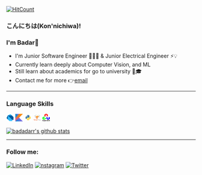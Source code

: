 [![HitCount](http://hits.dwyl.com/badadarr/badadarr/READMEmd.svg)](http://hits.dwyl.com/badadarr/badadarr/READMEmd)
### こんにちは(Kon'nichiwa)! 

### I'm Badar👋

* I'm Junior Software Engineer 👨🏻‍💻  & Junior Electrical Engineer ⚡️💡
* Currently learn deeply about Computer Vision, and ML
* Still learn about academics for go to university 🏫🎓
* Contact me for more 👉<a href="mailto:badar.maulana.techno@gmail.com">email</a>

------------------------------------------------------------------------------------

### Language Skills
<code><img height="20" src="https://raw.githubusercontent.com/github/explore/80688e429a7d4ef2fca1e82350fe8e3517d3494d/topics/dart/dart.png"></code>
<code><img height="20" src="https://raw.githubusercontent.com/github/explore/80688e429a7d4ef2fca1e82350fe8e3517d3494d/topics/kotlin/kotlin.png"></code>
<code><img height="20" src="https://raw.githubusercontent.com/github/explore/80688e429a7d4ef2fca1e82350fe8e3517d3494d/topics/python/python.png"></code>
<code><img height="20" src="https://raw.githubusercontent.com/github/explore/80688e429a7d4ef2fca1e82350fe8e3517d3494d/topics/tensorflow/tensorflow.png"></code>
<code><img height="20" src="https://raw.githubusercontent.com/github/explore/80688e429a7d4ef2fca1e82350fe8e3517d3494d/topics/opencv/opencv.png"></code>



[![badadarr's github stats](https://github-readme-stats.vercel.app/api?username=badadarr&show_icons=true&title_color=fff&icon_color=79ff97&text_color=9f9f9f&bg_color=151515)]()

------------------------------------------------------------------------------------

### Follow me:

<a href="https://www.linkedin.com/in/badadarrs/" target="_blank"><img src="https://img.shields.io/badge/LinkedIn-%230077B5.svg?&style=flat-square&logo=linkedin&logoColor=white" alt="LinkedIn"></a>
<a href="https://www.instagram.com/bididirr_" target="_blank"><img src="https://img.shields.io/badge/Instagram-%23E4405F.svg?&style=flat-square&logo=instagram&logoColor=white" alt="nstagram"></a>
<a href="https://www.twitter.com/bididaw" target="_blank"><img src="https://img.shields.io/badge/Twitter-%231877F2.svg?&style=flat-square&logo=twitter&logoColor=white" alt="Twitter"></a>





